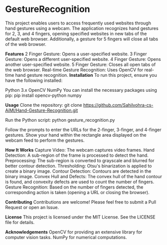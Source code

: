 # GestureRecognition

This project enables users to access frequently used websites through hand gestures using a webcam. The application recognizes hand gestures for 2, 3, and 4 fingers, opening specified websites in new tabs of the default web browser. Additionally, a gesture for 5 fingers will close all tabs of the web browser.

**Features**
2 Finger Gesture: Opens a user-specified website.
3 Finger Gesture: Opens a different user-specified website.
4 Finger Gesture: Opens another user-specified website.
5 Finger Gesture: Closes all open tabs of the web browser.
Real-time Gesture Recognition: Uses OpenCV for real-time hand gesture recognition.
**Installation**
To run this project, ensure you have the following installed:

Python 3.x
OpenCV
NumPy
You can install the necessary packages using pip:
pip install opencv-python numpy

**Usage**
Clone the repository:
git clone https://github.com/Sahilvohra-cs-AiMl/Hand-Gesture-Recognition.git

Run the Python script:
python gesture_recognition.py

Follow the prompts to enter the URLs for the 2-finger, 3-finger, and 4-finger gestures.
Show your hand within the rectangle area displayed on the webcam feed to perform the gestures.

**How It Works**
Capture Video: The webcam captures video frames.
Hand Detection: A sub-region of the frame is processed to detect the hand.
Preprocessing: The sub-region is converted to grayscale and blurred for better contour detection.
Thresholding: Otsu's binarization is applied to create a binary image.
Contour Detection: Contours are detected in the binary image.
Convex Hull and Defects: The convex hull of the hand contour is found, and convexity defects are used to count the number of fingers.
Gesture Recognition: Based on the number of fingers detected, the corresponding action is taken (opening a URL or closing the browser).

**Contributing**
Contributions are welcome! Please feel free to submit a Pull Request or open an Issue.

**License**
This project is licensed under the MIT License. See the LICENSE file for details.

**Acknowledgements**
OpenCV for providing an extensive library for computer vision tasks.
NumPy for numerical computations.
